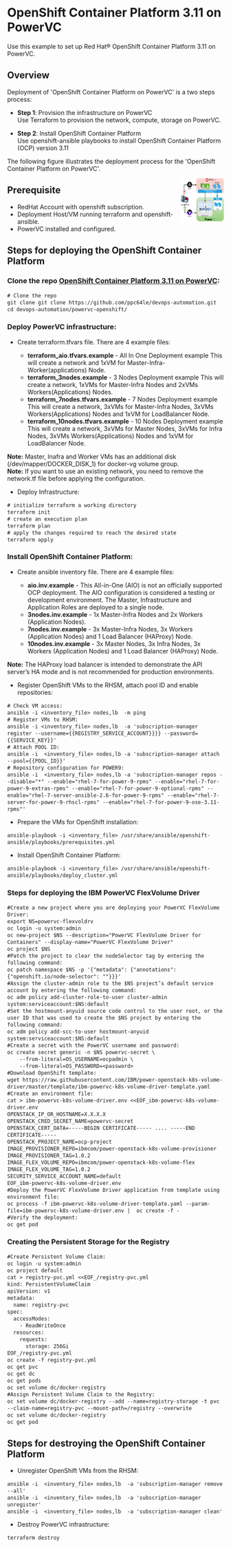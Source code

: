 # OpenShift Container Platform 3.11 on PowerVC

Use this example to set up Red Hat® OpenShift Container Platform 3.11 on PowerVC.

## Overview

Deployment of 'OpenShift Container Platform on PowerVC' is a two steps process:

* **Step 1**: Provision the infrastructure on PowerVC <br>
  Use Terraform to provision the network, compute, storage on PowerVC.
  
* **Step 2**: Install OpenShift Container Platform <br>
  Use openshift-ansible playbooks to install OpenShift Container Platform (OCP) version 3.11

The following figure illustrates the deployment process for the 'OpenShift Container Platform on PowerVC'.

<img align="right" width="100" height="100" src="./docs/DeploymentProcess.png">

## Prerequisite

* RedHat Account with openshift subscription.
* Deployment Host/VM running terraform and openshift-ansible.
* PowerVC installed and configured.

## Steps for deploying the OpenShift Container Platform

### Clone the repo [OpenShift Container Platform 3.11 on PowerVC](https://github.com/ppc64le/devops-automation.git):

```shell
# Clone the repo
git clone git clone https://github.com/ppc64le/devops-automation.git
cd devops-automation/powervc-openshift/
```

### Deploy PowerVC infrastructure:

* Create terraform.tfvars file. There are 4 example files:
    
    - **terraform_aio.tfvars.example**      - All In One Deployment example This will create a network and 1xVM for Master-Infra-Worker(applications) Node.
    - **terraform_3nodes.example**          - 3 Nodes Deployment example This will create a network, 1xVMs for Master-Infra Nodes and 2xVMs Workers(Applications) Nodes.
    - **terraform_7nodes.tfvars.example**   - 7 Nodes Deployment example This will create a network, 3xVMs for Master-Infra Nodes, 3xVMs Workers(Applications) Nodes and 1xVM for LoadBalancer Node.
    - **terraform_10nodes.tfvars.example**  - 10 Nodes Deployment example This will create a network, 3xVMs for Master Nodes, 3xVMs for Infra Nodes, 3xVMs Workers(Applications) Nodes and 1xVM for LoadBalancer Node.



**Note:** Master, Inafra and Worker VMs has an additional disk (/dev/mapper/DOCKER_DISK_1) for docker-vg volume group.<br>
**Note:** If you want to use an existing network, you need to remove the network.tf file before applying the configuration.


* Deploy Infrastructure:

```shell
# initialize terraform a working directory
terraform init
# create an execution plan
terraform plan
# apply the changes required to reach the desired state
terraform apply
```

### Install OpenShift Container Platform:

* Create ansible inventory file. There are 4 example files:
        
    - **aio.inv.example**       - This All-in-One (AIO) is not an officially supported OCP deployment. The AIO configuration is considered a testing or development environment. The Master, Infrastructure and Application Roles are deployed to a single node.
    - **3nodes.inv.example**    - 1x Master-Infra Nodes and 2x Workers (Application Nodes).
    - **7nodes.inv.example**    - 3x Master-Infra Nodes, 3x Workers (Application Nodes) and 1 Load Balancer (HAProxy) Node.
    - **10nodes.inv.example**   - 3x Master Nodes, 3x Infra Nodes, 3x Workers (Application Nodes) and 1 Load Balancer (HAProxy) Node.

**Note:** The HAProxy load balancer is intended to demonstrate the API server’s HA mode and is not recommended for production environments. 

* Register OpenShift VMs to the RHSM, attach pool ID and enable repositories:

```shell
# Check VM access:
ansible -i <inventory_file> nodes,lb  -m ping
# Register VMs to RHSM:
ansible -i <inventory_file> nodes,lb  -a 'subscription-manager register --username={{REGISTRY_SERVICE_ACCOUNT}}}} --password={{SERVICE_KEY}}'
# Attach POOL ID:
ansible -i  <inventory_file> nodes,lb -a 'subscription-manager attach --pool={{POOL_ID}}'
# Repository configuration for POWER9:
ansible -i  <inventory_file> nodes,lb -a 'subscription-manager repos --disable="*" --enable="rhel-7-for-power-9-rpms" --enable="rhel-7-for-power-9-extras-rpms" --enable="rhel-7-for-power-9-optional-rpms" --enable="rhel-7-server-ansible-2.6-for-power-9-rpms" --enable="rhel-7-server-for-power-9-rhscl-rpms" --enable="rhel-7-for-power-9-ose-3.11-rpms"'
```

* Prepare the VMs for OpenShift installation:

```shell
ansible-playbook -i <inventory_file> /usr/share/ansible/openshift-ansible/playbooks/prerequisites.yml
```

* Install OpenShift Container Platform:

```shell
ansible-playbook -i <inventory_file> /usr/share/ansible/openshift-ansible/playbooks/deploy_cluster.yml
```

### Steps for deploying the IBM PowerVC FlexVolume Driver

```shell
#Create a new project where you are deploying your PowerVC FlexVolume Driver:
export NS=powervc-flexvoldrv
oc login -u system:admin
oc new-project $NS --description="PowerVC FlexVolume Driver for Containers" --display-name="PowerVC FlexVolume Driver"
oc project $NS
#Patch the project to clear the nodeSelector tag by entering the following command:
oc patch namespace $NS -p '{"metadata": {"annotations": {"openshift.io/node-selector": ""}}}'
#Assign the cluster-admin role to the $NS project’s default service account by entering the following command:
oc adm policy add-cluster-role-to-user cluster-admin system:serviceaccount:$NS:default
#Set the hostmount-anyuid source code control to the user root, or the user ID that was used to create the $NS project by entering the following command:
oc adm policy add-scc-to-user hostmount-anyuid system:serviceaccount:$NS:default
#Create a secret with the PowerVC username and password:
oc create secret generic -n $NS powervc-secret \
    --from-literal=OS_USERNAME=ocpadmin \
    --from-literal=OS_PASSWORD=<password>
#Download OpenShift template:
wget https://raw.githubusercontent.com/IBM/power-openstack-k8s-volume-driver/master/template/ibm-powervc-k8s-volume-driver-template.yaml
#Create an environment file:
cat > ibm-powervc-k8s-volume-driver.env <<EOF_ibm-powervc-k8s-volume-driver.env
OPENSTACK_IP_OR_HOSTNAME=X.X.X.X
OPENSTACK_CRED_SECRET_NAME=powervc-secret
OPENSTACK_CERT_DATA=-----BEGIN CERTIFICATE----- .... -----END CERTIFICATE-----
OPENSTACK_PROJECT_NAME=ocp-project
IMAGE_PROVISIONER_REPO=ibmcom/power-openstack-k8s-volume-provisioner
IMAGE_PROVISIONER_TAG=1.0.2
IMAGE_FLEX_VOLUME_REPO=ibmcom/power-openstack-k8s-volume-flex
IMAGE_FLEX_VOLUME_TAG=1.0.2
SECURITY_SERVICE_ACCOUNT_NAME=default
EOF_ibm-powervc-k8s-volume-driver.env
#Deploy the PowerVC FlexVolume Driver application from template using environment file:
oc process -f ibm-powervc-k8s-volume-driver-template.yaml --param-file=ibm-powervc-k8s-volume-driver.env |  oc create -f -
#Verify the deployment:
oc get pod
```

### Creating the Persistent Storage for the Registry

```shell
#Create Persistent Volume Claim:
oc login -u system:admin
oc project default
cat > registry-pvc.yml <<EOF_/registry-pvc.yml
kind: PersistentVolumeClaim
apiVersion: v1
metadata:
  name: registry-pvc
spec:
  accessModes:
    - ReadWriteOnce
  resources:
    requests:
      storage: 256Gi
EOF_/registry-pvc.yml
oc create -f registry-pvc.yml
oc get pvc
oc get dc
oc get pods
oc set volume dc/docker-registry
#Assign Persistent Volume Claim to the Registry:
oc set volume dc/docker-registry --add --name=registry-storage -t pvc --claim-name=registry-pvc --mount-path=/registry --overwrite
oc set volume dc/docker-registry
oc get pod
```

## Steps for destroying the OpenShift Container Platform

* Unregister OpenShift VMs from the RHSM:

```shell
ansible -i  <inventory_file> nodes,lb  -a 'subscription-manager remove --all'
ansible -i  <inventory_file> nodes,lb  -a 'subscription-manager unregister'  
ansible -i  <inventory_file> nodes,lb  -a 'subscription-manager clean'
```

* Destroy PowerVC infrastructure:

```shell
terraform destroy
```
